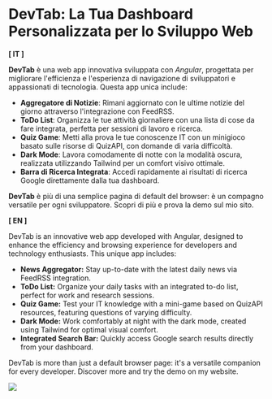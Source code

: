 # DevTab: La Tua Dashboard Personalizzata per lo Sviluppo Web
**[ IT ]**

**DevTab** è una web app innovativa sviluppata con _Angular_, progettata per migliorare l'efficienza e l'esperienza di navigazione di sviluppatori e appassionati di tecnologia. 
Questa app unica include:
- **Aggregatore di Notizie**: Rimani aggiornato con le ultime notizie del giorno attraverso l'integrazione con FeedRSS.
- **ToDo List**: Organizza le tue attività giornaliere con una lista di cose da fare integrata, perfetta per sessioni di lavoro e ricerca.
- **Quiz Game**: Metti alla prova le tue conoscenze IT con un minigioco basato sulle risorse di QuizAPI, con domande di varia difficoltà.
- **Dark Mode**: Lavora comodamente di notte con la modalità oscura, realizzata utilizzando Tailwind per un comfort visivo ottimale.
- **Barra di Ricerca Integrata**: Accedi rapidamente ai risultati di ricerca Google direttamente dalla tua dashboard.

**DevTab** è più di una semplice pagina di default del browser: è un compagno versatile per ogni sviluppatore. Scopri di più e prova la demo sul mio sito.

**[ EN ]**

DevTab is an innovative web app developed with Angular, designed to enhance the efficiency and browsing experience for developers and technology enthusiasts. This unique app includes:

- **News Aggregator:** Stay up-to-date with the latest daily news via FeedRSS integration.
- **ToDo List:** Organize your daily tasks with an integrated to-do list, perfect for work and research sessions.
- **Quiz Game:** Test your IT knowledge with a mini-game based on QuizAPI resources, featuring questions of varying difficulty.
- **Dark Mode:** Work comfortably at night with the dark mode, created using Tailwind for optimal visual comfort.
- **Integrated Search Bar:** Quickly access Google search results directly from your dashboard.

DevTab is more than just a default browser page: it's a versatile companion for every developer. Discover more and try the demo on my website.

<img src="https://skillicons.dev/icons?i=html,scss,tailwind,ts,angular">